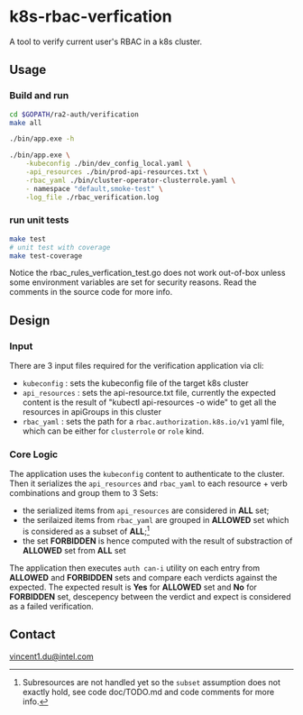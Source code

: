 # k8s-rbac-verfication

A tool to verify current user's RBAC in a k8s cluster.

## Usage

### Build and run

```bash
cd $GOPATH/ra2-auth/verification
make all

./bin/app.exe -h

./bin/app.exe \
    -kubeconfig ./bin/dev_config_local.yaml \
    -api_resources ./bin/prod-api-resources.txt \
    -rbac_yaml ./bin/cluster-operator-clusterrole.yaml \
    - namespace "default,smoke-test" \
    -log_file ./rbac_verification.log
```

### run unit tests

```bash
make test
# unit test with coverage
make test-coverage
```

Notice the rbac_rules_verfication_test.go does not work out-of-box unless some environment variables are set for security reasons. Read the comments in the source code for more info.

## Design

### Input

There are 3 input files required for the verification application via cli:

* `kubeconfig` : sets the kubeconfig file of the target k8s cluster
* `api_resources` : sets the api-resource.txt file, currently the expected content is the result of "kubectl api-resources -o wide" to get all the resources in apiGroups in this cluster
* `rbac_yaml` : sets the path for a `rbac.authorization.k8s.io/v1` yaml file, which can be either for `clusterrole` or `role` kind.

### Core Logic

The application uses the `kubeconfig` content to authenticate to the cluster. Then it serializes the `api_resources` and `rbac_yaml` to each resource + verb combinations and group them to 3 Sets:

* the serialized items from `api_resources` are considered in **ALL** set;
* the serilaized items from `rbac_yaml` are grouped in **ALLOWED** set which is considered as a subset of **ALL**;[^1]
* the set **FORBIDDEN** is hence computed with the result of substraction of **ALLOWED** set from **ALL** set

The application then executes `auth can-i` utility on each entry from **ALLOWED** and **FORBIDDEN** sets and compare each verdicts against the expected.
The expected result is **Yes** for **ALLOWED** set and **No** for **FORBIDDEN** set, descepency between the verdict and expect is considered as a failed verification.

## Contact

vincent1.du@intel.com

[^1]: Subresources are not handled yet so the `subset` assumption does not exactly hold, see code doc/TODO.md and code comments for more info.
